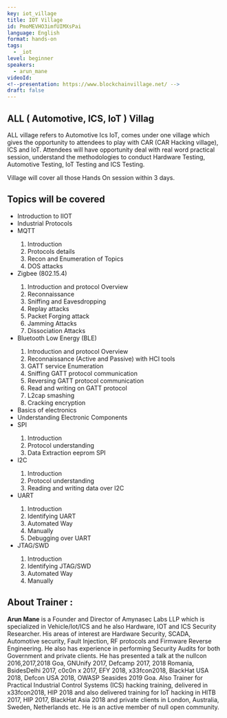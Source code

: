 ```yaml
---
key: iot_village
title: IOT Village 
id: PmoMEVHO3imfUIMXsPai
language: English
format: hands-on
tags:
  - _iot
level: beginner
speakers:
  - arun_mane
videoId: 
<!--presentation: https://www.blockchainvillage.net/ -->
draft: false
---
```

<h2>ALL ( Automotive, ICS, IoT ) Villag</h2>

ALL village refers to Automotive Ics IoT, comes under one village which gives the opportunity to attendees to play with CAR (CAR Hacking village), ICS and IoT. Attendees will have opportunity deal with real word practical session, understand the methodologies to conduct Hardware Testing, Automotive Testing, IoT Testing and ICS Testing.

Village will cover all those Hands On session within 3 days.


<h2>Topics will be covered</h2>
<ul>
<li>Introduction to IIOT </li>
<li>Industrial Protocols</li>
<li>MQTT </li>
<ol>
	<li>Introduction</li>
	<li>Protocols details</li>
	<li>Recon and Enumeration of Topics</li>
	<li>DOS attacks</li>
</ol>
<li>Zigbee (802.15.4)</li>
<ol>
	<li>Introduction and protocol Overview</li>
	<li>Reconnaissance</li>
	<li>Sniffing and Eavesdropping</li>
	<li>Replay attacks</li>
	<li>Packet Forging attack</li>
	<li>Jamming Attacks</li>
	<li>Dissociation Attacks</li>
</ol>
<li>Bluetooth Low Energy (BLE)</li>
<ol>
	<li>Introduction and protocol Overview</li>
	<li>Reconnaissance (Active and Passive) with HCI tools</li>
	<li>GATT service Enumeration</li>
	<li>Sniffing GATT protocol communication</li>
	<li>Reversing GATT protocol communication</li>
	<li>Read and writing on GATT protocol</li>
	<li>L2cap smashing</li>
	<li>Cracking encryption</li>
</ol>
<li>Basics of electronics</li>
<li>Understanding Electronic Components</li>
<li>SPI</li>
<ol>
	<li>Introduction</li>
	<li>Protocol understanding</li>
	<li>Data Extraction eeprom SPI</li>
</ol>
<li>I2C</li>
<ol>
	<li>Introduction</li>
	<li>Protocol understanding</li>
	<li>Reading and writing data over I2C</li>
</ol>
<li>UART</li>
<ol>
	<li>Introduction</li>
	<li>Identifying UART</li>
	<li>Automated Way</li>
	<li>Manually</li>
	<li>Debugging over UART</li>
</ol>
<li>JTAG/SWD</li>
<ol>
	<li>Introduction</li>
	<li>Identifying JTAG/SWD</li>
	<li>Automated Way</li>
	<li>Manually</li>
</ol>
</ul>


<h2>About Trainer :</h2>

<b>Arun Mane</b> is a Founder and Director of Amynasec Labs LLP  which is specialized in Vehicle/Iot/ICS and he also Hardware, IOT and ICS Security Researcher. His areas of interest are Hardware Security, SCADA, Automotive security, Fault Injection, RF protocols and Firmware Reverse Engineering. He also has experience in performing Security Audits for both Government and private clients. He has presented a talk at the nullcon 2016,2017,2018 Goa, GNUnify 2017, Defcamp 2017, 2018 Romania, BsidesDelhi 2017, c0c0n x 2017, EFY 2018, x33fcon2018, BlackHat USA 2018, Defcon USA 2018, OWASP Seasides 2019 Goa. Also Trainer for Practical Industrial Control Systems (ICS) hacking training, delivered in x33fcon2018, HIP 2018 and also delivered training for IoT hacking in HITB 2017, HIP 2017, BlackHat Asia 2018 and private clients in London, Australia, Sweden, Netherlands etc. He is an active member of null open community.

<!-- <a align="center" class="btn primary" target="_blank" rel="noopener" href="">Register</a>  -->